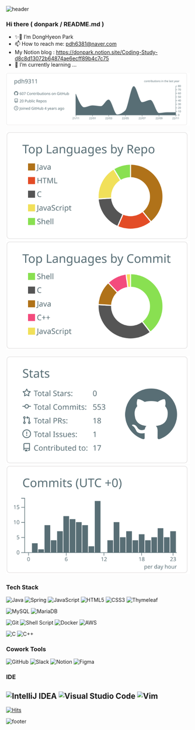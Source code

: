 ![header](https://capsule-render.vercel.app/api?type=waving&color=gradient&height=200&section=header&text=DongHyeon%20Park👋&fontSize=40&fontAlign=50&fontAlignY=40)

<!-- 👋🔭✨🌱👯🤔💬📫😄⚡ -->

### Hi there (  donpark / README.md )

- ✨🔭 I’m DongHyeon Park
- 📫 How to reach me: pdh6381@naver.com
- My Notion blog : https://donpark.notion.site/Coding-Study-d8c8d13072b64874ae6ecff89b4c7c75
- 🌱 I’m currently learning ...
<!-- - 👯 I’m looking to collaborate on ...
- 💬 Ask me about ...
- 😄 Pronouns: ...
- ⚡ Fun fact: ... -->

[![](https://raw.githubusercontent.com/pdh9311/pdh9311/main/profile-summary-card-output/default/0-profile-details.svg)](https://github.com/vn7n24fzkq/github-profile-summary-cards)

[![](https://raw.githubusercontent.com/pdh9311/pdh9311/main/profile-summary-card-output/default/1-repos-per-language.svg)](https://github.com/vn7n24fzkq/github-profile-summary-cards) [![](https://raw.githubusercontent.com/pdh9311/pdh9311/main/profile-summary-card-output/default/2-most-commit-language.svg)](https://github.com/vn7n24fzkq/github-profile-summary-cards)

[![](https://raw.githubusercontent.com/pdh9311/pdh9311/main/profile-summary-card-output/default/3-stats.svg)](https://github.com/vn7n24fzkq/github-profile-summary-cards) [![](https://raw.githubusercontent.com/pdh9311/pdh9311/main/profile-summary-card-output/default/4-productive-time.svg)](https://github.com/vn7n24fzkq/github-profile-summary-cards)

<!-- 

![Anurag's GitHub stats](https://github-readme-stats.vercel.app/api?username=pdh9311&hide=contribs,prs&show_icons=true&theme=dark)

[![Top Langs](https://github-readme-stats.vercel.app/api/top-langs/?username=pdh9311&layout=compact)](https://github.com/anuraghazra/github-readme-stats) 
-->

### Tech Stack
![Java](https://img.shields.io/badge/java-%23ED8B00.svg?style=for-the-badge&logo=java&logoColor=white)
![Spring](https://img.shields.io/badge/spring-%236DB33F.svg?style=for-the-badge&logo=spring&logoColor=white)
![JavaScript](https://img.shields.io/badge/javascript-%23323330.svg?style=for-the-badge&logo=javascript&logoColor=%23F7DF1E)
![HTML5](https://img.shields.io/badge/html5-%23E34F26.svg?style=for-the-badge&logo=html5&logoColor=white)
![CSS3](https://img.shields.io/badge/css3-%231572B6.svg?style=for-the-badge&logo=css3&logoColor=white)
![Thymeleaf](https://img.shields.io/badge/Thymeleaf-%23005C0F.svg?style=for-the-badge&logo=Thymeleaf&logoColor=white)

![MySQL](https://img.shields.io/badge/mysql-%2300f.svg?style=for-the-badge&logo=mysql&logoColor=white)
![MariaDB](https://img.shields.io/badge/MariaDB-003545?style=for-the-badge&logo=mariadb&logoColor=white)

![Git](https://img.shields.io/badge/git-%23F05033.svg?style=for-the-badge&logo=git&logoColor=white)
![Shell Script](https://img.shields.io/badge/shell_script-%23121011.svg?style=for-the-badge&logo=gnu-bash&logoColor=white)
![Docker](https://img.shields.io/badge/docker-%230db7ed.svg?style=for-the-badge&logo=docker&logoColor=white)
![AWS](https://img.shields.io/badge/AWS-%23FF9900.svg?style=for-the-badge&logo=amazon-aws&logoColor=white)

![C](https://img.shields.io/badge/c-%2300599C.svg?style=for-the-badge&logo=c&logoColor=white)
![C++](https://img.shields.io/badge/c++-%2300599C.svg?style=for-the-badge&logo=c%2B%2B&logoColor=white)

### Cowork Tools
![GitHub](https://img.shields.io/badge/github-%23121011.svg?style=for-the-badge&logo=github&logoColor=white)
![Slack](https://img.shields.io/badge/Slack-4A154B?style=for-the-badge&logo=slack&logoColor=white)
![Notion](https://img.shields.io/badge/Notion-%23000000.svg?style=for-the-badge&logo=notion&logoColor=white)
![Figma](https://img.shields.io/badge/figma-%23F24E1E.svg?style=for-the-badge&logo=figma&logoColor=white)

### IDE
![IntelliJ IDEA](https://img.shields.io/badge/IntelliJIDEA-000000.svg?style=for-the-badge&logo=intellij-idea&logoColor=white)
![Visual Studio Code](https://img.shields.io/badge/Visual%20Studio%20Code-0078d7.svg?style=for-the-badge&logo=visual-studio-code&logoColor=white)
![Vim](https://img.shields.io/badge/VIM-%2311AB00.svg?style=for-the-badge&logo=vim&logoColor=white)
---
[![Hits](https://hits.seeyoufarm.com/api/count/incr/badge.svg?url=https%3A%2F%2Fgithub.com%2Fpdh9311%2Fhit-counter&count_bg=%2379C83D&title_bg=%23555555&icon=&icon_color=%23E7E7E7&title=hits&edge_flat=false)](https://hits.seeyoufarm.com)

![footer](https://capsule-render.vercel.app/api?section=footer&type=shark&color=gradient)
